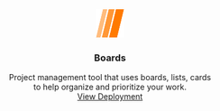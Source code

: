 <div align="center">
  <a href="https://boards-beta.vercel.app">
    <img src="public/logo.svg" alt="Logo" width="50" height="50">
  </a>

  <h3 align="center">Boards</h3>

  <p align="center">
    Project management tool that uses boards, lists, cards <br /> to help organize and prioritize your work.
    <br />
    <a target="_blank" href="https://boards-beta.vercel.app">View Deployment</a>
  </p>
</div>
